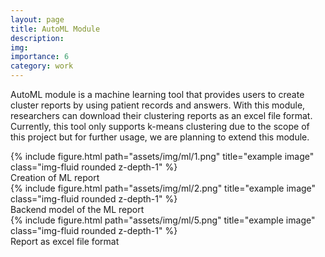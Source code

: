 ```yaml
---
layout: page
title: AutoML Module
description:
img:
importance: 6
category: work
---
```


AutoML module is a machine learning tool that provides users to create cluster reports by using patient records and answers. With this module, researchers can download their clustering reports as an excel file format. Currently, this tool only supports k-means clustering due to the scope of this project but for further usage, we are planning to extend this module.


<div class="row">
    <div class="col-sm mt-3 mt-md-0">
        {% include figure.html path="assets/img/ml/1.png" title="example image" class="img-fluid rounded z-depth-1" %}
    </div>
</div>
<div class="caption">
   Creation of ML report
</div>

<div class="row">
    <div class="col-sm mt-3 mt-md-0">
        {% include figure.html path="assets/img/ml/2.png" title="example image" class="img-fluid rounded z-depth-1" %}
    </div>
</div>
<div class="caption">
    Backend model of the ML report
</div>




<div class="row">
    <div class="col-sm mt-3 mt-md-0">
        {% include figure.html path="assets/img/ml/5.png" title="example image" class="img-fluid rounded z-depth-1" %}
    </div>
</div>
<div class="caption">
    Report as excel file format
</div>